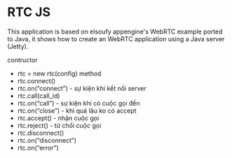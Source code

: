 RTC JS
==================

This application is based on elsoufy appengine's WebRTC example ported to Java, it shows how to create an WebRTC
application using a Java server (Jetty).

contructor
 - rtc = new rtc(config)
method
 - rtc.connect()
 - rtc.on(“connect”) - sự kiện khi kết nối server
 - rtc.call(call_id)
 - rtc.on(“call”) - sự kiện khi có cuộc gọi đến 
 - rtc.on(“close”) - khi quá lâu ko có accept 
 - rtc.accept() - nhận cuộc gọi
 - rtc.reject() - từ chối cuộc gọi
 - rtc.disconnect()
 - rtc.on(“disconnect”)
 - rtc.on(“error”)